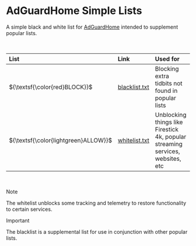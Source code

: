 # AdGuardHome Simple Lists

A simple black and white list for [AdGuardHome](https://github.com/AdguardTeam/AdGuardHome) intended to supplement popular lists.

<br />

| List | Link | Used for |
|:-------|:-----|:----------------|
| ${\textsf{\color{red}BLOCK}}$ | [blacklist.txt](https://raw.githubusercontent.com/latelatelate/AdGuardHome-simple-lists/master/blacklist.txt) | Blocking extra tidbits not found in popular lists |
| ${\textsf{\color{lightgreen}ALLOW}}$ | [whitelist.txt](https://raw.githubusercontent.com/latelatelate/AdGuardHome-simple-lists/master/whitelist.txt) | Unblocking things like Firestick 4k, popular streaming services, websites, etc |

<br />

> [!NOTE]
> The whitelist unblocks some tracking and telemetry to restore functionality to certain services.

> [!IMPORTANT]
> The blacklist is a supplemental list for use in conjunction with other popular lists.